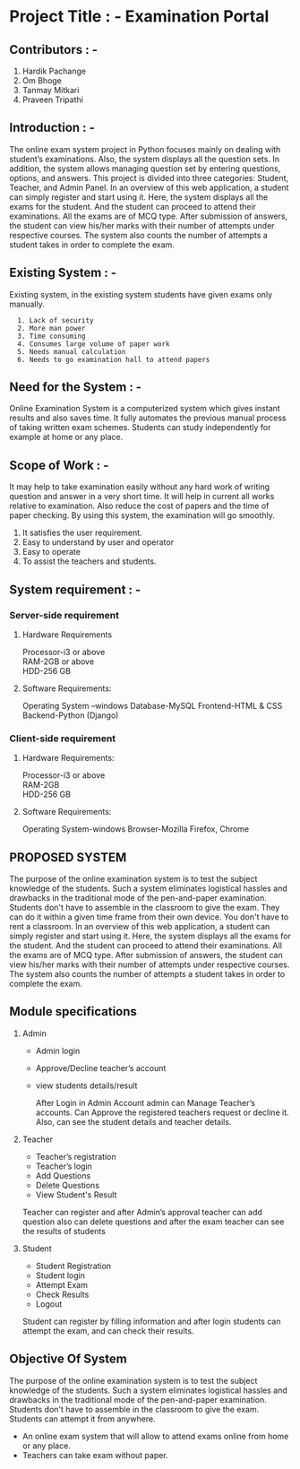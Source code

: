 # Project Title : - Examination Portal

## Contributors : - 
   1. Hardik Pachange
   2. Om Bhoge
   3. Tanmay Mitkari
   4. Praveen Tripathi

## Introduction : -

   The online exam system project in Python focuses mainly on dealing with student’s examinations. Also, the system displays all the question sets. In addition, the system allows managing question set by entering questions, options, and answers. This project is divided into three categories: Student, Teacher, and Admin Panel. In an overview of this web application, a student can simply register and start using it. Here, the system displays all the exams for the student. And the student can proceed to attend their examinations. All the exams are of MCQ type. After submission of answers, the student can view his/her marks with their number of attempts under respective courses. The system also counts the number of attempts a student takes in order to complete the exam.
   
   
## Existing System : -
  
  
   Existing system, in the existing system students have given exams only manually.  
   
      1. Lack of security
      2. More man power
      3. Time consuming
      4. Consumes large volume of paper work
      5. Needs manual calculation
      6. Needs to go examination hall to attend papers

## Need for the System : -
      

  Online Examination System is a computerized system which gives instant results and also saves time. It fully automates 
  the previous manual process of taking written exam schemes. Students can study independently for example at home or any place.


## Scope of Work : -
 
   
It may help to take examination easily without any hard work of writing question and answer in a very short time. It will help in current all works relative to examination. Also reduce the cost of papers and the time of paper checking. By using this system, the examination will go smoothly.

1. It satisfies the user requirement.
2.	Easy to understand by user and operator
3.	Easy to operate
4.	To assist the teachers and students.


## System requirement : -

### Server-side requirement

1. Hardware Requirements
   
   Processor-i3 or above	
   RAM-2GB or above 	
   HDD-256 GB	
   
2. Software Requirements:
   
   Operating System –windows 
   Database-MySQL
   Frontend-HTML & CSS	
   Backend-Python (Django)



### Client-side requirement
1. Hardware Requirements:
   
   Processor-i3 or above	
   RAM-2GB	
   HDD-256 GB	

2. Software Requirements:
   
   Operating System-windows	
   Browser-Mozilla Firefox, Chrome


## PROPOSED SYSTEM

The purpose of the online examination system is to test the subject knowledge of the students. Such a system eliminates logistical hassles and drawbacks in the traditional mode of the pen-and-paper examination. Students don't have to assemble in the classroom to give the exam. They can do it within a given time frame from their own device. You don't have to rent a classroom.
In an overview of this web application, a student can simply register and start using it. Here, the system displays all the exams for the student. And the student can proceed to attend their examinations. All the exams are of MCQ type. After submission of answers, the student can view his/her marks with their number of attempts under respective courses. The system also counts the number of attempts a student takes in order to complete the exam.


## Module specifications 

1. Admin
   + Admin login
   + Approve/Decline teacher’s account
   + view students details/result
   
      After Login in Admin Account admin can Manage Teacher’s accounts. Can Approve the registered teachers request or decline it. Also, can see the student details and teacher details.
      
      
 2. Teacher
    + Teacher’s registration
    + Teacher’s login
    + Add Questions
    + Delete Questions
    + View Student's Result
    
    Teacher can register and after Admin’s approval teacher can add question also can delete questions and after the exam teacher can see the results of students


3. Student
   + Student Registration
   + Student login
   + Attempt Exam
   + Check Results
   + Logout
   
   Student can register by filling information and after login students can attempt the exam, and can check their results.
   
 
## Objective Of System

The purpose of the online examination system is to test the subject knowledge of the students. Such a system eliminates logistical hassles and drawbacks in the traditional mode of the pen-and-paper examination. Students don't have to assemble in the classroom to give the exam. Students can attempt it from anywhere.

+ An online exam system that will allow to attend exams online from home or any place.
+ Teachers can take exam without paper.

